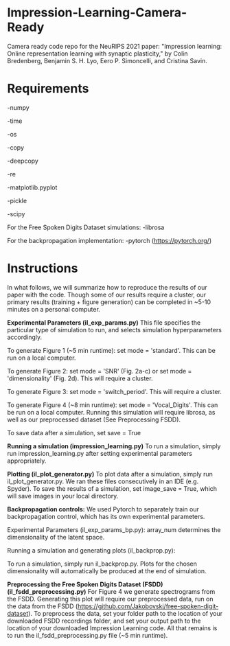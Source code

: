# Impression-Learning-Camera-Ready
Camera ready code repo for the NeuRIPS 2021 paper: "Impression learning: Online representation learning with synaptic plasticity," by Colin Bredenberg, Benjamin S. H. Lyo, Eero P. Simoncelli, and Cristina Savin.


# Requirements

-numpy

-time

-os

-copy

-deepcopy

-re

-matplotlib.pyplot

-pickle

-scipy

For the Free Spoken Digits Dataset simulations:
-librosa

For the backpropagation implementation:
-pytorch (https://pytorch.org/)

# Instructions
In what follows, we will summarize how to reproduce the results of our paper with the code.
Though some of our results require a cluster, our primary results (training + figure generation) can be completed
in ~5-10 minutes on a personal computer.

**Experimental Parameters (il_exp_params.py)**
This file specifies the particular type of simulation to run, and selects simulation hyperparameters accordingly.

To generate Figure 1 (~5 min runtime): set mode = 'standard'. This can be run on a local computer.

To generate Figure 2: set mode = 'SNR' (Fig. 2a-c) or set mode = 'dimensionality' (Fig. 2d). This will require a cluster.

To generate Figure 3: set mode = 'switch_period'. This will require a cluster.

To generate Figure 4 (~8 min runtime): set mode = 'Vocal_Digits'. This can be run on a local computer. Running this simulation will require librosa, as well as our preprocessed dataset (See Preprocessing FSDD).

To save data after a simulation, set save = True

**Running a simulation (impression_learning.py)**
To run a simulation, simply run impression_learning.py after setting experimental parameters appropriately.

**Plotting (il_plot_generator.py)**
To plot data after a simulation, simply run il_plot_generator.py. We ran these files consecutively in an IDE (e.g. Spyder).
To save the results of a simulation, set image_save = True, which will save images in your local directory.


**Backpropagation controls:**
We used Pytorch to separately train our backpropagation control, which has its own experimental parameters.

Experimental Parameters (il_exp_params_bp.py): array_num determines the dimensionality of the latent space.

Running a simulation and generating plots (il_backprop.py):

To run a simulation, simply run il_backprop.py. Plots for the chosen dimensionality will automatically be produced at the end of simulation.

**Preprocessing the Free Spoken Digits Dataset (FSDD) (il_fsdd_preprocessing.py)**
For Figure 4 we generate spectrograms from the FSDD. Generating this plot will require our preprocessed data, run on the data from the FSDD (https://github.com/Jakobovski/free-spoken-digit-dataset). To preprocess the data, set your folder path to the location of your downloaded FSDD recordings folder, and set your output path to the location of your downloaded Impression Learning code. All that remains is to run the il_fsdd_preprocessing.py file (~5 min runtime).
